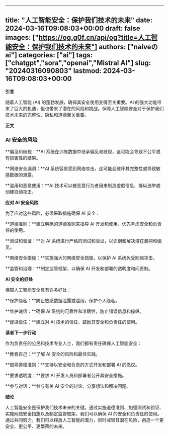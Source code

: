 
---
title: "人工智能安全：保护我们技术的未来"
date: 2024-03-16T09:08:03+00:00
draft: false
images: ["https://og.g0f.cn/api/og?title=人工智能安全：保护我们技术的未来"]
authors: ["naiveのai"]
categories: ["ai"]
tags: ["chatgpt","sora","openai","Mistral AI"]
slug: "20240316090803"
lastmod: 2024-03-16T09:08:03+00:00
---
**引言**

随着人工智能 (AI) 的蓬勃发展，确保其安全使用变得至关重要。AI 的强大功能带来了巨大的机遇，但也带来了潜在的风险和挑战。保障人工智能安全对于保护我们技术未来的完整性、隐私和道德至关重要。

**正文**

### AI 安全的风险

**偏见和歧视：**AI 系统在训练数据中继承偏见和歧视，这可能会导致不公平或有损害性的结果。

**网络安全漏洞：**AI 系统容易受到网络攻击，这可能会破坏其完整性或导致敏感数据的泄露。

**滥用和恶意使用：**AI 技术可以被恶意行为者用来制造虚假信息、操纵选举或创建自动攻击。

**应对 AI 安全风险**

为了应对这些风险，必须采取措施确保 AI 安全：

**道德准则：**建立明确的道德准则来指导 AI 开发和使用，优先考虑安全和负责任的使用。

**测试和验证：**对 AI 系统进行严格的测试和验证，以识别和解决潜在漏洞和偏见。

**网络安全措施：**实施强大的网络安全措施，以保护 AI 系统免受网络攻击。

**监管和治理：**制定监管框架，以确保 AI 开发和部署的透明度和问责制。

**AI 安全的好处**

保障人工智能安全具有许多好处：

**保护隐私：**防止敏感数据泄露或滥用，保护个人隐私。

**维护诚信：**确保 AI 系统的可靠性和准确性，防止错误信息和操纵。

**促进信任：**建立对 AI 技术的信任，鼓励其安全和负责任的使用。

**读者下一步行动**

作为负责任的公民和技术专业人士，我们都有责任确保人工智能安全：

**教育自己：**了解 AI 安全的风险和最佳实践。

**倡导道德准则：**支持以安全和负责的方式开发和部署 AI 的倡议。

**要求透明度：**要求 AI 开发人员和部署者公开其安全措施。

**参与对话：**参与有关 AI 安全的讨论，分享想法和解决问题。

**结论**

人工智能安全是保护我们技术未来的关键。通过实施道德准则、加强测试和验证、实施网络安全措施以及制定监管框架，我们可以确保 AI 的安全和负责任的使用。通过共同努力，我们可以释放人工智能的潜力，同时减轻其潜在风险，创造一个更安全、更公平、更繁荣的未来。